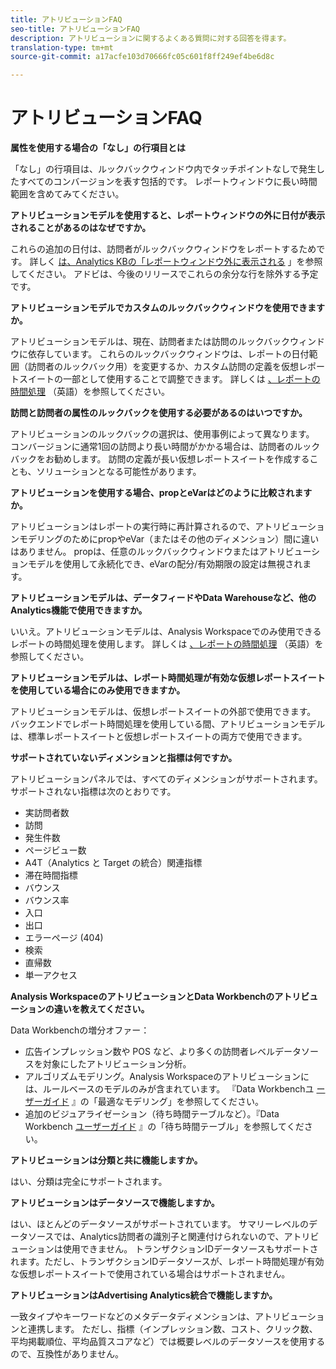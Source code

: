 ```yaml
---
title: アトリビューションFAQ
seo-title: アトリビューションFAQ
description: アトリビューションに関するよくある質問に対する回答を得ます。
translation-type: tm+mt
source-git-commit: a17acfe103d70666fc05c601f8ff249ef4be6d8c

---
```



# アトリビューションFAQ

**属性を使用する場合の「なし」の行項目とは**

「なし」の行項目は、ルックバックウィンドウ内でタッチポイントなしで発生したすべてのコンバージョンを表す包括的です。 レポートウィンドウに長い時間範囲を含めてみてください。

**アトリビューションモデルを使用すると、レポートウィンドウの外に日付が表示されることがあるのはなぜですか。**

これらの追加の日付は、訪問者がルックバックウィンドウをレポートするためです。 詳しく [は、Analytics KBの「レポートウィンドウ外に表示される](https://helpx.adobe.com/analytics/kb/data-appearing-outside-reporting-window.html) 」を参照してください。 アドビは、今後のリリースでこれらの余分な行を除外する予定です。

**アトリビューションモデルでカスタムのルックバックウィンドウを使用できますか。**

アトリビューションモデルは、現在、訪問者または訪問のルックバックウィンドウに依存しています。 これらのルックバックウィンドウは、レポートの日付範囲（訪問者のルックバック用）を変更するか、カスタム訪問の定義を仮想レポートスイートの一部として使用することで調整できます。 詳しくは [、レポートの時間処理](../../../../components/vrs/vrs-report-time-processing.md) （英語）を参照してください。

**訪問と訪問者の属性のルックバックを使用する必要があるのはいつですか。**

アトリビューションのルックバックの選択は、使用事例によって異なります。 コンバージョンに通常1回の訪問より長い時間がかかる場合は、訪問者のルックバックをお勧めします。 訪問の定義が長い仮想レポートスイートを作成することも、ソリューションとなる可能性があります。

**アトリビューションを使用する場合、propとeVarはどのように比較されますか。**

アトリビューションはレポートの実行時に再計算されるので、アトリビューションモデリングのためにpropやeVar（またはその他のディメンション）間に違いはありません。 propは、任意のルックバックウィンドウまたはアトリビューションモデルを使用して永続化でき、eVarの配分/有効期限の設定は無視されます。

**アトリビューションモデルは、データフィードやData Warehouseなど、他のAnalytics機能で使用できますか。**

いいえ。アトリビューションモデルは、Analysis Workspaceでのみ使用できるレポートの時間処理を使用します。 詳しくは [、レポートの時間処理](../../../../components/vrs/vrs-report-time-processing.md) （英語）を参照してください。

**アトリビューションモデルは、レポート時間処理が有効な仮想レポートスイートを使用している場合にのみ使用できますか。**

アトリビューションモデルは、仮想レポートスイートの外部で使用できます。 バックエンドでレポート時間処理を使用している間、アトリビューションモデルは、標準レポートスイートと仮想レポートスイートの両方で使用できます。

**サポートされていないディメンションと指標は何ですか。**

アトリビューションパネルでは、すべてのディメンションがサポートされます。 サポートされない指標は次のとおりです。

* 実訪問者数
* 訪問
* 発生件数
* ページビュー数
* A4T（Analytics と Target の統合）関連指標
* 滞在時間指標
* バウンス
* バウンス率
* 入口
* 出口
* エラーページ (404)
* 検索
* 直帰数
* 単一アクセス

**Analysis WorkspaceのアトリビューションとData Workbenchのアトリビューションの違いを教えてください。**

Data Workbenchの増分オファー：

* 広告インプレッション数や POS など、より多くの訪問者レベルデータソースを対象にしたアトリビューション分析。
* アルゴリズムモデリング。Analysis Workspaceのアトリビューションには、ルールベースのモデルのみが含まれています。 『Data Workbenchユ [ーザーガイド](https://marketing.adobe.com/resources/help/en_US/insight/client/c_attrib_algorithmic.html) 』の「最適なモデリング」を参照してください。
* 追加のビジュアライゼーション（待ち時間テーブルなど）。『Data Workbench [ユーザーガイド](https://marketing.adobe.com/resources/help/en_US/insight/client/c_lat_tbls.html) 』の「待ち時間テーブル」を参照してください。

**アトリビューションは分類と共に機能しますか。**

はい、分類は完全にサポートされます。

**アトリビューションはデータソースで機能しますか。**

はい、ほとんどのデータソースがサポートされています。 サマリーレベルのデータソースでは、Analytics訪問者の識別子と関連付けられないので、アトリビューションは使用できません。 トランザクションIDデータソースもサポートされます。ただし、トランザクションIDデータソースが、レポート時間処理が有効な仮想レポートスイートで使用されている場合はサポートされません。

**アトリビューションはAdvertising Analytics統合で機能しますか。**

一致タイプやキーワードなどのメタデータディメンションは、アトリビューションと連携します。 ただし、指標（インプレッション数、コスト、クリック数、平均掲載順位、平均品質スコアなど）では概要レベルのデータソースを使用するので、互換性がありません。
